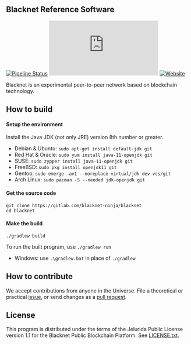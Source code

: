 ## Blacknet Reference Software

[![Pipeline Status](https://gitlab.com/blacknet-ninja/blacknet/badges/master/pipeline.svg)](https://gitlab.com/blacknet-ninja/blacknet/pipelines)
[![Matrix](https://img.shields.io/matrix/blacknet:matrix.org)](https://riot.im/app/#/room/#blacknet:matrix.org)
[![Website](https://img.shields.io/website?url=https%3A%2F%2Fblacknet.ninja)](https://blacknet.ninja)

Blacknet is an experimental peer-to-peer network based on blockchain technology.

## How to build

#### Setup the environment

Install the Java JDK (not only JRE) version 8th number or greater.

- Debian & Ubuntu: `sudo apt-get install default-jdk git`
- Red Hat & Oracle: `sudo yum install java-11-openjdk git`
- SUSE: `sudo zypper install java-11-openjdk git`
- FreeBSD: `sudo pkg install openjdk11 git`
- Gentoo: `sudo emerge -av1 --noreplace virtual/jdk dev-vcs/git`
- Arch Linux: `sudo pacman -S --needed jdk-openjdk git`

#### Get the source code

```
git clone https://gitlab.com/blacknet-ninja/blacknet
cd blacknet
```

#### Make the build

```
./gradlew build
```

To run the built program, use `./gradlew run`
- Windows: use `.\gradlew.bat` in place of `./gradlew`


## How to contribute

We accept contributions from anyone in the Universe.
File a theoretical or practical [issue](https://gitlab.com/blacknet-ninja/blacknet/issues), or send changes as a [pull request](https://gitlab.com/blacknet-ninja/blacknet/-/merge_requests).


## License

This program is distributed under the terms of the Jelurida Public License
version 1.1 for the Blacknet Public Blockchain Platform. See [LICENSE.txt](LICENSE.txt).
